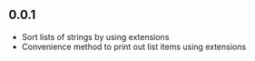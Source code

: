 ## 0.0.1
* Sort lists of strings by using extensions
* Convenience method to print out list items using extensions
